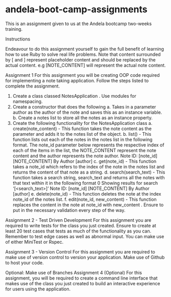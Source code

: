 # andela-boot-camp-assignments
This is an assignment given to us at the Andela bootcamp two-weeks training.

Instructions

Endeavour to do this assignment yourself to gain the full benefit of learning how to use Ruby to solve real life problems.
Note that content surrounded by [ and ] represent placeholder content and should be replaced by the actual content. e.g [NOTE_CONTENT] will represent the actual note content.

Assignment 1
For this assignment you will be creating OOP code required for implementing a note taking application.
Follow the steps listed to complete the assignment.
1. Create a class classed NotesApplication . Use modules for namespacing.
2. Create a constructor that does the following
a. Takes in a parameter author as the author of the note and saves this as an instance
variable.
b. Create a notes list to store all the notes as an instance property.
3. Create the following functionality for the NotesApplication class
a. create(note_content) - This function takes the note content as the parameter and
adds it to the notes list of the object.
b. list() - This function lists out each of the notes in the notes list in the following format.
The note_id parameter below represents the respective index of each of the items in the
list, the NOTE_CONTENT represent the note content and the author represents the note
author.
Note ID: [note_id]
[NOTE_CONTENT]
By Author [author]
c. get(note_id) - This function takes a note_id which refers to the index of the note in
the notes list and returns the content of that note as a string.
d. search(search_text) - This function takes a search string, search_text and returns all
the notes with that text within it in the following format
0
Showing results for search ‘[<search_text>]’
Note ID: [note_id]
[NOTE_CONTENT]
By Author [author]
e. delete(note_id) - This function deletes the note at the index note_id of the notes list.
f. edit(note_id, new_content) - This function replaces the content in the note at
note_id with new_content .
Ensure to put in the necessary validation every step of the way.

Assignment 2 - Test Driven Development
For this assignment you are required to write tests for the class you just created. Ensure to create at least
20 test cases that tests as much of the functionality as you can. Remember to test edge cases as well as
abnormal input. You can make use of either MiniTest or Rspec.

Assignment 3 - Version Control
For this assignment you are required to make use of version control to version your application. Make
use of Github to host your code.

Optional: Make use of Branches
Assignment 4 (Optional)
For this assignment, you will be required to create a command line interface that makes use of the class
you just created to build an interactive experience for users using the application.
